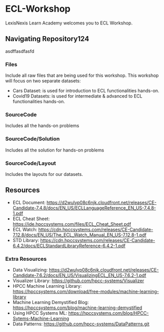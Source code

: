 # ECL-Workshop

LexisNexis Learn Academy welcomes you to ECL Workshop.

## Navigating Repository124
asdffasdfasfd
### Files
Include all raw files that are being used for this workshop. This workshop will focus on two separate datasets:
- Cars Dataset: is used for introduction to ECL functionalities hands-on.
- Covid19 Datasets: is used for intermediate & advanced to ECL functionalities hands-on.

### SourceCode
Includes all the hands-on problems

### SourceCode/Solution
Includes all the solution for hands-on problems

### SourceCode/Layout
Includes the layouts for our datasets. 

## Resources
- ECL Document: https://d2wulyp08c6njk.cloudfront.net/releases/CE-Candidate-7.4.8/docs/EN_US/ECLLanguageReference_EN_US-7.4.8-1.pdf
- ECL Cheat Sheet: https://ide.hpccsystems.com/files/ECL_Cheat_Sheet.pdf
- ECL Watch: https://cdn.hpccsystems.com/releases/CE-Candidate-7.12.8/docs/EN_US/The_ECL_Watch_Manual_EN_US-7.12.8-1.pdf
- STD Library: https://cdn.hpccsystems.com/releases/CE-Candidate-6.4.2/docs/ECLStandardLibraryReference-6.4.2-1.pdf

### Extra Resources

- Data Visualizing: https://d2wulyp08c6njk.cloudfront.net/releases/CE-Candidate-7.6.2/docs/EN_US/VisualizingECL_EN_US-7.6.2-1.pdf
- Visualizer Library: https://github.com/hpcc-systems/Visualizer
- HPCC Machine Learning Library: https://hpccsystems.com/download/free-modules/machine-learning-library
- Machine Learning Demystified Blog: https://hpccsystems.com/blog/machine-learning-demystified
- Using HPCC Systems ML: https://hpccsystems.com/blog/HPCC-Sytems-Machine-Learning
- Data Patterns: https://github.com/hpcc-systems/DataPatterns.git








